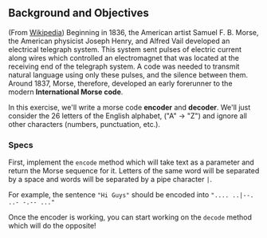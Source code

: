 ## Background and Objectives

(From [Wikipedia](https://en.wikipedia.org/wiki/Morse_code)) Beginning in 1836, the American artist Samuel F. B. Morse, the American physicist Joseph Henry, and Alfred Vail developed an electrical telegraph system. This system sent pulses of electric current along wires which controlled an electromagnet that was located at the receiving end of the telegraph system. A code was needed to transmit natural language using only these pulses, and the silence between them. Around 1837, Morse, therefore, developed an early forerunner to the modern **International Morse code**.

In this exercise, we'll write a morse code **encoder** and **decoder**. We'll just consider the 26 letters of the English alphabet, ("A" -> "Z") and ignore all other characters (numbers, punctuation, etc.).

### Specs

First, implement the `encode` method which will take text as a parameter and return the Morse sequence for it. Letters of the same word will be separated by a space and words will be separated by a pipe character `|`.

For example, the sentence `"Hi Guys"` should be encoded into `".... ..|--. ..- -.-- ..."`

Once the encoder is working, you can start working on the `decode` method which will do the opposite!
